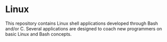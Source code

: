 # Linux

This repository contains Linux shell applications developed through Bash and/or C. Several applications are designed to coach new programmers on basic Linux and Bash concepts.
